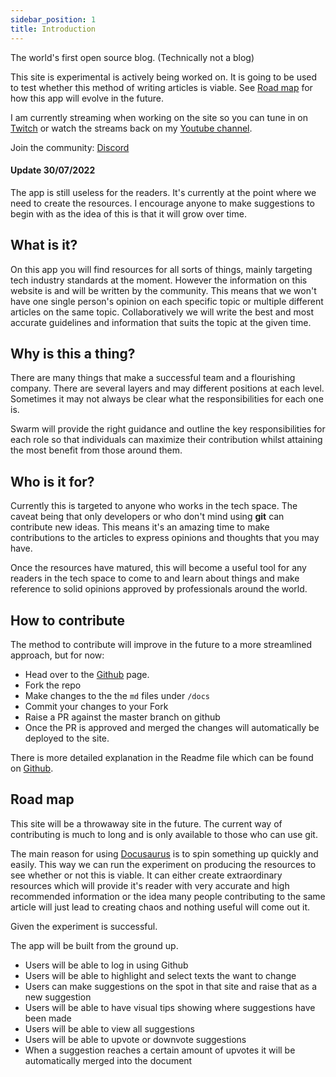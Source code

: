```yaml
---
sidebar_position: 1
title: Introduction
---
```


The world's first open source blog. (Technically not a blog)

This site is experimental is actively being worked on. It is going to be used to test whether this method of writing articles is viable. See [Road map](#road-map) for how this app will evolve in the future.

I am currently streaming when working on the site so you can tune in on [Twitch](https://www.twitch.tv/ridhwanio) or watch the streams back on my [Youtube channel](https://www.youtube.com/watch?v=pjo7yp0_3p4).

Join the community: [Discord](https://discord.gg/TSkX4b97mD)

#### Update 30/07/2022

The app is still useless for the readers. It's currently at the point where we need to create the resources. I encourage anyone to make suggestions to begin with as the idea of this is that it will grow over time.

## What is it?

On this app you will find resources for all sorts of things, mainly targeting tech industry standards at the moment. However the information on this website is and will be written by the community. This means that we won't have one single person's opinion on each specific topic or multiple different articles on the same topic. Collaboratively we will write the best and most accurate guidelines and information that suits the topic at the given time.

## Why is this a thing?

There are many things that make a successful team and a flourishing company. There are several layers and may different positions at each level. Sometimes it may not always be clear what the responsibilities for each one is.

Swarm will provide the right guidance and outline the key responsibilities for each role so that individuals can maximize their contribution whilst attaining the most benefit from those around them.

## Who is it for?

Currently this is targeted to anyone who works in the tech space. The caveat being that only developers or who don't mind using **git** can contribute new ideas. This means it's an amazing time to make contributions to the articles to express opinions and thoughts that you may have.

Once the resources have matured, this will become a useful tool for any readers in the tech space to come to and learn about things and make reference to solid opinions approved by professionals around the world.

## How to contribute

The method to contribute will improve in the future to a more streamlined approach, but for now:

- Head over to the [Github](https://github.com/RidhwanDev/Swarm/) page.
- Fork the repo
- Make changes to the the `md` files under `/docs`
- Commit your changes to your Fork
- Raise a PR against the master branch on github
- Once the PR is approved and merged the changes will automatically be deployed to the site.

There is more detailed explanation in the Readme file which can be found on [Github](https://github.com/RidhwanDev/Swarm/).

## Road map

This site will be a throwaway site in the future. The current way of contributing is much to long and is only available to those who can use git.

The main reason for using [Docusaurus](https://docusaurus.io/) is to spin something up quickly and easily. This way we can run the experiment on producing the resources to see whether or not this is viable. It can either create extraordinary resources which will provide it's reader with very accurate and high recommended information or the idea many people contributing to the same article will just lead to creating chaos and nothing useful will come out it.

Given the experiment is successful.

The app will be built from the ground up.

- Users will be able to log in using Github
- Users will be able to highlight and select texts the want to change
- Users can make suggestions on the spot in that site and raise that as a new suggestion
- Users will be able to have visual tips showing where suggestions have been made
- Users will be able to view all suggestions
- Users will be able to upvote or downvote suggestions
- When a suggestion reaches a certain amount of upvotes it will be automatically merged into the document
